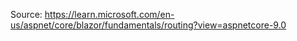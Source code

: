 Source: https://learn.microsoft.com/en-us/aspnet/core/blazor/fundamentals/routing?view=aspnetcore-9.0